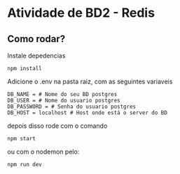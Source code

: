 # Atividade de BD2 - Redis

## Como rodar?

Instale depedencias

```
npm install
```

Adicione o .env na pasta raiz, com as seguintes variaveis

```env
DB_NAME = # Nome do seu BD postgres
DB_USER = # Nome do usuario postgres
DB_PASSWORD = # Senha do usuario postgres
DB_HOST = localhost # Host onde está o server do BD
```

depois disso rode com o comando

```
npm start
```

ou com o nodemon pelo:

```
npm run dev
```